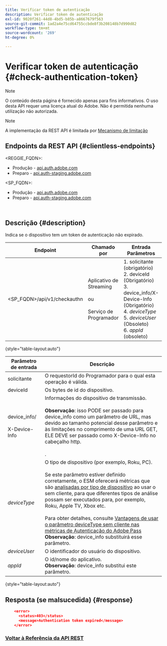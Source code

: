 ```yaml
---
title: Verificar token de autenticação
description: Verificar token de autenticação
exl-id: 9020f261-44d8-4bd5-b85b-a8667679f563
source-git-commit: 1ad2a4e75cd64755ccbde8f3b208148b7d990d82
workflow-type: tm+mt
source-wordcount: '269'
ht-degree: 0%

---
```


# Verificar token de autenticação {#check-authentication-token}

>[!NOTE]
>
>O conteúdo desta página é fornecido apenas para fins informativos. O uso desta API requer uma licença atual do Adobe. Não é permitida nenhuma utilização não autorizada.

>[!NOTE]
>
> A implementação da REST API é limitada por [Mecanismo de limitação](/help/authentication/throttling-mechanism.md)

## Endpoints da REST API {#clientless-endpoints}

&lt;REGGIE_FQDN>:

* Produção - [api.auth.adobe.com](http://api.auth.adobe.com/)
* Preparo - [api.auth-staging.adobe.com](http://api.auth-staging.adobe.com/)

&lt;SP_FQDN>:

* Produção - [api.auth.adobe.com](http://api.auth.adobe.com/)
* Preparo - [api.auth-staging.adobe.com](http://api.auth-staging.adobe.com/)

</br>

## Descrição {#description}

Indica se o dispositivo tem um token de autenticação não expirado.

| Endpoint | Chamado </br>por | Entrada   </br>Parâmetros | HTTP </br>Método | Resposta | Resposta HTTP </br> |
| --- | --- | --- | --- | --- | --- |
| &lt;SP_FQDN>/api/v1/checkauthn | Aplicativo de Streaming</br></br>ou</br></br>Serviço de Programador | 1. solicitante (obrigatório)</br>2.  deviceId (Obrigatório)</br>3.  device_info/X-Device-Info (Obrigatório)</br>4.  _deviceType_ </br>5.  _deviceUser_ (Obsoleto)</br>6.  _appId_ (obsoleto) | GET | XML ou JSON que contém detalhes de erros, caso não seja bem-sucedido. | 200 - Sucesso   </br>403 - Sem Êxito |

{style="table-layout:auto"}


| Parâmetro de entrada | Descrição |
| --- | --- |
| solicitante | O requestorId do Programador para o qual esta operação é válida. |
| deviceId | Os bytes de id do dispositivo. |
| device_info/</br></br>X-Device-Info | Informações do dispositivo de transmissão.</br></br>**Observação**: isso PODE ser passado para device_info como um parâmetro de URL, mas devido ao tamanho potencial desse parâmetro e às limitações no comprimento de uma URL GET, ELE DEVE ser passado como X-Device-Info no cabeçalho http. </br></br><!--See the full details in [Passing Device and Connection Information](/help/authentication/passing-client-information-device-connection-and-application.md)(/help/authentication/passing-client-information-device-connection-and-application.md)-->. |
| _deviceType_ | O tipo de dispositivo (por exemplo, Roku, PC).</br></br>Se este parâmetro estiver definido corretamente, o ESM oferecerá métricas que são [analisadas por tipo de dispositivo](/help/authentication/entitlement-service-monitoring-overview.md#clientless_device_type) ao usar o sem cliente, para que diferentes tipos de análise possam ser executados para, por exemplo, Roku, Apple TV, Xbox etc.</br></br>Para obter detalhes, consulte [Vantagens de usar o parâmetro deviceType sem cliente nas métricas de Autenticação do Adobe Pass ](/help/authentication/benefits-of-using-the-clientless-devicetype-parameter-in-pass-metrics.md)</br>**Observação**: device_info substituirá esse parâmetro. |
| _deviceUser_ | O identificador do usuário do dispositivo. |
| _appId_ | O id/nome do aplicativo.</br>**Observação**: device_info substitui este parâmetro. |

{style="table-layout:auto"}


## Resposta (se malsucedida) {#response}

```JSON
    <error>
      <status>403</status>
      <message>Authentication token expired</message>
    </error>
```

### [Voltar à Referência da API REST](/help/authentication/rest-api-reference.md)
